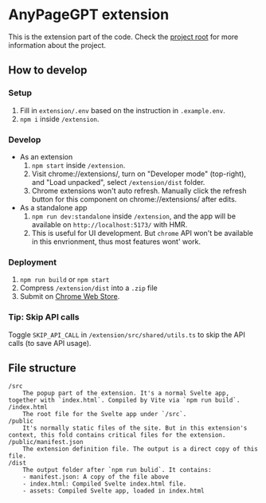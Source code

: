 # AnyPageGPT extension

This is the extension part of the code. Check the [project root](../) for more information about the project.

## How to develop

### Setup

1. Fill in `extension/.env` based on the instruction in `.example.env`.
1. `npm i` inside `/extension`.

### Develop

- As an extension
    1. `npm start` inside `/extension`.
    1. Visit chrome://extensions/, turn on "Developer mode" (top-right), and "Load unpacked", select `/extension/dist` folder.
    1. Chrome extensions won't auto refresh. Manually click the refresh button for this component on chrome://extensions/ after edits.
- As a standalone app
    1. `npm run dev:standalone` inside `/extension`, and the app will be available on `http://localhost:5173/` with HMR.
    1. This is useful for UI development. But `chrome` API won't be available in this envrionment, thus most features wont' work.

### Deployment

1. `npm run build` or `npm start`
1. Compress `/extension/dist` into a `.zip` file
1. Submit on [Chrome Web Store](https://chrome.google.com/webstore/devconsole/).

### Tip: Skip API calls

Toggle `SKIP_API_CALL` in `/extension/src/shared/utils.ts` to skip the API calls (to save API usage).

## File structure

```
/src
    The popup part of the extension. It's a normal Svelte app, together with `index.html`. Compiled by Vite via `npm run build`.
/index.html
    The root file for the Svelte app under `/src`.
/public
    It's normally static files of the site. But in this extension's context, this fold contains critical files for the extension.
/public/manifest.json
    The extension definition file. The output is a direct copy of this file.
/dist
    The output folder after `npm run bulid`. It contains:
    - manifest.json: A copy of the file above
    - index.html: Compiled Svelte index.html file.
    - assets: Compiled Svelte app, loaded in index.html
```
